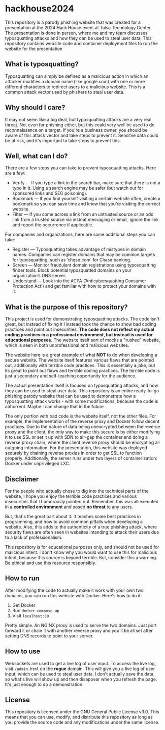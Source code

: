 # hackhouse2024

This repository is a parody phishing website that was created for a presentation at the 2024 Hack House event at Tulsa
Technology Center. The presentation is done in person, where me and my team discusses typosquatting attacks and how they 
can be used to steal user data. This repository contains website code and container deployment files to run the website for
the presentation.

## What is typosquatting?

Typosquatting can simply be defined as a malicious action in which an attacker modifies a domain name (like google.com)
with one or more different characters to redirect users to a malicious website. This is a common attack vector used by
phishers to steal user data.

## Why should I care?

It may not seem like a big deal, but typosquatting attacks are a very real threat. Not even for phishing either, but
this could very well be used to do reconnaissance on a target. If you're a business owner, you should be aware of this
attack vector and take steps to prevent it. Sensitve data could be at risk, and it's important to take steps to prevent
this.

## Well, what can I do?

There are a few steps you can take to prevent typosquatting attacks. Here are a few:
- Verify — If you type a link in the search bar, make sure that there is not a typo in it. Using a search engine may be
safer (but watch out for sponsored links and SEO poisoning).
- Bookmark — If you find yourself visiting a certain website often, create a bookmark so you can save time and know
that you’re visiting the correct website.
- Filter — If you come across a link from an untrusted source or an odd link from a trusted source via instnat messaging
or email, ignore the link and report the occurrence if applicable.

For companies and organizations, here are some additional steps you can take:
- Register — Typosquatting takes advantage of mistypes in domain names. Companies can register domains that may be common
targets for typosquatting, such as ‘chqse.com’ for Chase banking.
- Screen — Monitor fraudulent domain registrations using typosquatting finder tools. Block potential typosquatted domains
on your organization’s DNS server.
- Understand — Look into the ACPA (’Anticybersquatting Consumer Protection Act’) and get familiar with how to protect
your domains with it.

## What is the purpose of this repository?

This project is used for demonstrating typosquatting attacks. The code isn't great, but instead of fixing it I instead
took the chance to show bad coding practices and point out insecurities. **The code does not reflect my actual coding
practices in a professional environment, but instead is used for educational purposes.** The website itself sort of
mocks a "rushed" website, which is seen in both unprofessional and malicious websites.

The website here is a great example of what **NOT** to do when developing a secure website. The website itself
features various flaws that are pointed out, additionally with terrible code practices. This is essentially a
joke, but its great to point out flaws and terrible coding practices. The terrible code is just a secondary and
self-teaching opportunity for the audience.

The actual presentation itself is focused on typosquatting attacks, and how they can be used to steal user data. This
repository is an entire ready-to-go phishing parody website that can be used to demonstrate how a typosquatting attack
works - with some modifications, because the code is abhorrent. Maybe I can change that in the future.

The only portion with bad code is the website itself, not the other files. For example, the implementation of the
reverse proxy and Docker follow decent practices. Due to the nature of data being unencrypted between the reverse
proxy and the client, the only way to make this secure is by either modifying it to use SSL or set it up with SDN to
air-gap the container and doing a reverse proxy chain, where the client reverse proxy should be encrypting all
outgoing information. For the presentation, this website was deployed securely by chaining reverse proxies in order
to get SSL to function properly. Additionally, the server runs under two layers of containerization: Docker under
unprivileged LXC.

## Disclaimer

For the people who actually chose to dig into the technical parts of the website, I hope you enjoy the terrible code
practices and various insecurities that I humorously pointed out. Remember, this was all executed in a **controlled
environment** and posed **no threat** to any users.

But, that's the great part about it. It teaches some best practices in programming, and how to avoid common pitfalls
when developing a website. Also, this adds to the authenticity of a true phishing attack, where security flaws are
often seen in websites intending to attack their users due to a lack of professionalism.

This repository is for educational purposes only, and should not be used for malicious intent. I don't know why you
would want to use this for malicious intent, because this source is beyond terrible. But, consider this a warning. Be
ethical and use this resource responsibly.

## How to run

After modifying the code to actually make it work with your own two domains, you can run this website with Docker. Here's
how to do it:

1. Get Docker
2. Run `docker-compose up`
3. Visit `localhost:80`

Pretty simple. An NGINX proxy is used to serve the two domains. Just port forward it or chain it with another reverse
proxy and you'll be all set after setting DNS records to point to your server.

## How to use

Websockets are used to get a live log of user input. To access the live log, visit `/admin.html` on the **rogue** domain.
This will give you a live log of user input, which can be used to steal user data. I don't actually save the data, so
what's live will show up and then disappear when you refresh the page. It's just enough to do a demonstration.

## License

This repository is licensed under the GNU General Public License v3.0. This means that you can use, modify, and
distribute this repository as long as you provide the source code and any modifications under the same license.
